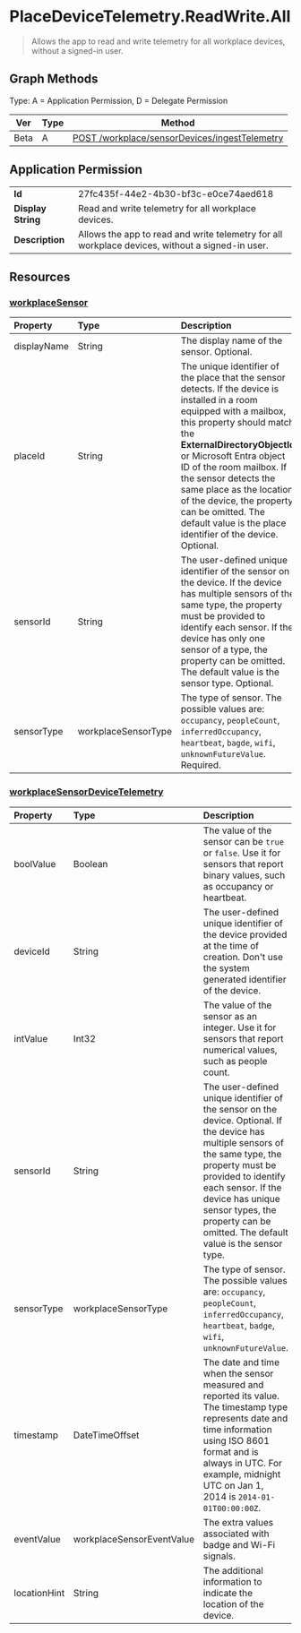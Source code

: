 # PlaceDeviceTelemetry.ReadWrite.All

> Allows the app to read and write telemetry for all workplace devices, without a signed-in user.
## Graph Methods

Type: A = Application Permission, D = Delegate Permission

|Ver|Type|Method|
|-------|----|------|
|Beta|A|[POST /workplace/sensorDevices/ingestTelemetry](https://docs.microsoft.com/graph/api/workplacesensordevice-ingesttelemetry?view=graph-rest-beta&tabs=http)|
## Application Permission
|||
|-|-|
|**Id**|27fc435f-44e2-4b30-bf3c-e0ce74aed618|
|**Display String**|Read and write telemetry for all workplace devices.|
|**Description**|Allows the app to read and write telemetry for all workplace devices, without a signed-in user.|
## Resources
### [workplaceSensor ](https://docs.microsoft.com/graph/api/resources/workplacesensor?view=graph-rest-1.0&tabs=http)
|Property|Type|Description|
|:---|:---|:---|
|displayName|String|The display name of the sensor. Optional.|
|placeId|String| The unique identifier of the place that the sensor detects. If the device is installed in a room equipped with a mailbox, this property should match the **ExternalDirectoryObjectId** or Microsoft Entra object ID of the room mailbox. If the sensor detects the same place as the location of the device, the property can be omitted. The default value is the place identifier of the device. Optional. |
|sensorId|String| The user-defined unique identifier of the sensor on the device. If the device has multiple sensors of the same type, the property must be provided to identify each sensor. If the device has only one sensor of a type, the property can be omitted. The default value is the sensor type. Optional. |
|sensorType|workplaceSensorType|The type of sensor. The possible values are: `occupancy`, `peopleCount`, `inferredOccupancy`, `heartbeat`, `bagde`, `wifi`, `unknownFutureValue`. Required. |
### [workplaceSensorDeviceTelemetry ](https://docs.microsoft.com/graph/api/resources/workplacesensordevicetelemetry?view=graph-rest-1.0&tabs=http)
|Property|Type|Description|
|:---|:---|:---|
|boolValue|Boolean|The value of the sensor can be `true` or `false`. Use it for sensors that report binary values, such as occupancy or heartbeat.|
|deviceId|String|The user-defined unique identifier of the device provided at the time of creation. Don't use the system generated identifier of the device.|
|intValue|Int32|The value of the sensor as an integer. Use it for sensors that report numerical values, such as people count. |
|sensorId|String|The user-defined unique identifier of the sensor on the device. Optional. If the device has multiple sensors of the same type, the property must be provided to identify each sensor. If the device has unique sensor types, the property can be omitted. The default value is the sensor type.|
|sensorType|workplaceSensorType| The type of sensor. The possible values are: `occupancy`, `peopleCount`, `inferredOccupancy`, `heartbeat`, `badge`, `wifi`, `unknownFutureValue`.|
|timestamp|DateTimeOffset|The date and time when the sensor measured and reported its value. The timestamp type represents date and time information using ISO 8601 format and is always in UTC. For example, midnight UTC on Jan 1, 2014 is `2014-01-01T00:00:00Z`. |
|eventValue| workplaceSensorEventValue| The extra values associated with badge and Wi-Fi signals. |
|locationHint|String|The additional information to indicate the location of the device. |
